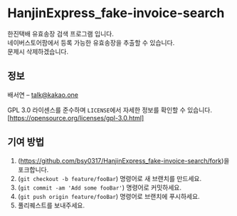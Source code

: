 # HanjinExpress_fake-invoice-search
한진택배 유효송장 검색 프로그램 입니다.  
네이버스토어팜에서 등록 가능한 유효송장을 추출할 수 있습니다.  
문제시 삭제하겠습니다.

## 정보

배서연 – talk@kakao.one

GPL 3.0 라이센스를 준수하며 ``LICENSE``에서 자세한 정보를 확인할 수 있습니다.
[https://opensource.org/licenses/gpl-3.0.html]

## 기여 방법

1. (<https://github.com/bsy0317/HanjinExpress_fake-invoice-search/fork>)을 포크합니다.
2. (`git checkout -b feature/fooBar`) 명령어로 새 브랜치를 만드세요.
3. (`git commit -am 'Add some fooBar'`) 명령어로 커밋하세요.
4. (`git push origin feature/fooBar`) 명령어로 브랜치에 푸시하세요. 
5. 풀리퀘스트를 보내주세요.

